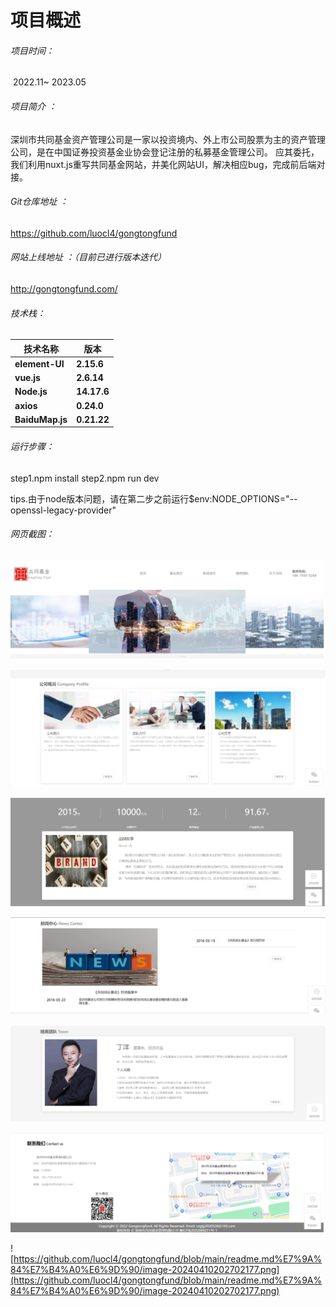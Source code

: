 # 项目概述

###### 项目时间：

​	2022.11~ 2023.05 

###### 项目简介 ：

​	    深圳市共同基金资产管理公司是一家以投资境内、外上市公司股票为主的资产管理公司，是在中国证券投资基金业协会登记注册的私募基金管理公司。    应其委托，我们利用nuxt.js重写共同基金网站，并美化网站UI，解决相应bug，完成前后端对接。

######  Git仓库地址 ：

https://github.com/luocl4/gongtongfund

######  网站上线地址 ：（目前已进行版本迭代）

http://gongtongfund.com/

######  技术栈：

| **技术名称**    | **版本**    |
| --------------- | ----------- |
| **element-UI**  | **2.15.6**  |
| **vue.js**      | **2.6.14**  |
| **Node.js**     | **14.17.6** |
| **axios**       | **0.24.0**  |
| **BaiduMap.js** | **0.21.22** |

###### 运行步骤：

step1.npm install
step2.npm run dev

tips.由于node版本问题，请在第二步之前运行$env:NODE_OPTIONS="--openssl-legacy-provider"

###### 网页截图：

![image-20240410202431561](https://github.com/luocl4/gongtongfund/blob/main/readme.md%E7%9A%84%E7%B4%A0%E6%9D%90/image-20240410202431561.png)

![image-20240410202547043](https://github.com/luocl4/gongtongfund/blob/main/readme.md%E7%9A%84%E7%B4%A0%E6%9D%90/image-20240410202547043.png)

![image-20240410202602315](https://github.com/luocl4/gongtongfund/blob/main/readme.md%E7%9A%84%E7%B4%A0%E6%9D%90/image-20240410202602315.png)

![image-20240410202611849](https://github.com/luocl4/gongtongfund/blob/main/readme.md%E7%9A%84%E7%B4%A0%E6%9D%90/image-20240410202611849.png)

![image-20240410202621398](https://github.com/luocl4/gongtongfund/blob/main/readme.md%E7%9A%84%E7%B4%A0%E6%9D%90/image-20240410202621398.png)

![image-20240410202631550](https://github.com/luocl4/gongtongfund/blob/main/readme.md%E7%9A%84%E7%B4%A0%E6%9D%90/image-20240410202631550.png)

![https://github.com/luocl4/gongtongfund/blob/main/readme.md%E7%9A%84%E7%B4%A0%E6%9D%90/image-20240410202702177.png](https://github.com/luocl4/gongtongfund/blob/main/readme.md%E7%9A%84%E7%B4%A0%E6%9D%90/image-20240410202702177.png)

